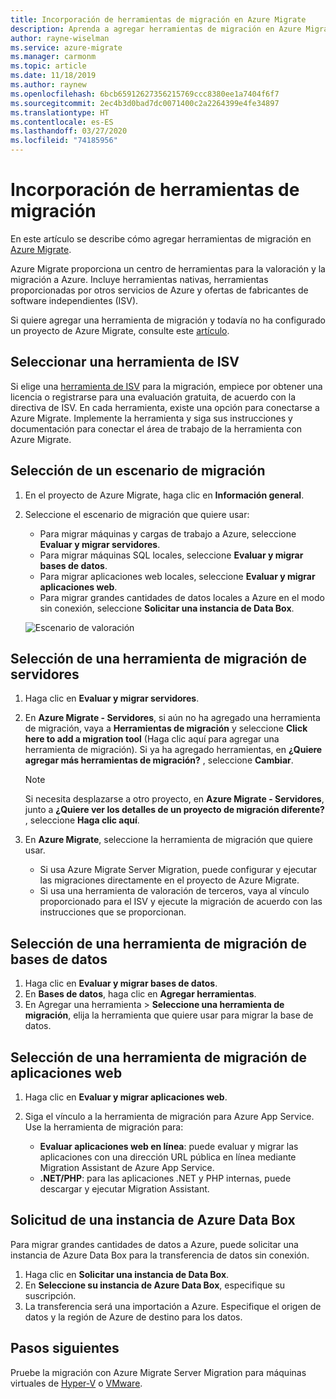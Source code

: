 ```yaml
---
title: Incorporación de herramientas de migración en Azure Migrate
description: Aprenda a agregar herramientas de migración en Azure Migrate.
author: rayne-wiselman
ms.service: azure-migrate
ms.manager: carmonm
ms.topic: article
ms.date: 11/18/2019
ms.author: raynew
ms.openlocfilehash: 6bcb65912627356215769ccc8380ee1a7404f6f7
ms.sourcegitcommit: 2ec4b3d0bad7dc0071400c2a2264399e4fe34897
ms.translationtype: HT
ms.contentlocale: es-ES
ms.lasthandoff: 03/27/2020
ms.locfileid: "74185956"
---
```

# <a name="add-migration-tools"></a>Incorporación de herramientas de migración

En este artículo se describe cómo agregar herramientas de migración en [Azure Migrate](migrate-overview.md).

Azure Migrate proporciona un centro de herramientas para la valoración y la migración a Azure. Incluye herramientas nativas, herramientas proporcionadas por otros servicios de Azure y ofertas de fabricantes de software independientes (ISV).

Si quiere agregar una herramienta de migración y todavía no ha configurado un proyecto de Azure Migrate, consulte este [artículo](how-to-add-tool-first-time.md).



## <a name="selecting-an-isv-tool"></a>Seleccionar una herramienta de ISV

Si elige una [herramienta de ISV](migrate-services-overview.md#isv-integration) para la migración, empiece por obtener una licencia o registrarse para una evaluación gratuita, de acuerdo con la directiva de ISV. En cada herramienta, existe una opción para conectarse a Azure Migrate. Implemente la herramienta y siga sus instrucciones y documentación para conectar el área de trabajo de la herramienta con Azure Migrate. 

## <a name="select-a-migration-scenario"></a>Selección de un escenario de migración

1. En el proyecto de Azure Migrate, haga clic en **Información general**.
2. Seleccione el escenario de migración que quiere usar:

    - Para migrar máquinas y cargas de trabajo a Azure, seleccione **Evaluar y migrar servidores**.
    - Para migrar máquinas SQL locales, seleccione **Evaluar y migrar bases de datos**.
    - Para migrar aplicaciones web locales, seleccione **Evaluar y migrar aplicaciones web**.
    - Para migrar grandes cantidades de datos locales a Azure en el modo sin conexión, seleccione **Solicitar una instancia de Data Box**.

    ![Escenario de valoración](./media/how-to-migrate/assess-scenario.png)

## <a name="select-a-server-migration-tool"></a>Selección de una herramienta de migración de servidores

1. Haga clic en **Evaluar y migrar servidores**.
2. En **Azure Migrate - Servidores**, si aún no ha agregado una herramienta de migración, vaya a **Herramientas de migración** y seleccione **Click here to add a migration tool** (Haga clic aquí para agregar una herramienta de migración). Si ya ha agregado herramientas, en **¿Quiere agregar más herramientas de migración?** , seleccione **Cambiar**.

    > [!NOTE]
    > Si necesita desplazarse a otro proyecto, en **Azure Migrate - Servidores**, junto a **¿Quiere ver los detalles de un proyecto de migración diferente?** , seleccione **Haga clic aquí**.

3. En **Azure Migrate**, seleccione la herramienta de migración que quiere usar.
    - Si usa Azure Migrate Server Migration, puede configurar y ejecutar las migraciones directamente en el proyecto de Azure Migrate.
    - Si usa una herramienta de valoración de terceros, vaya al vínculo proporcionado para el ISV y ejecute la migración de acuerdo con las instrucciones que se proporcionan.

## <a name="select-a-database-migration-tool"></a>Selección de una herramienta de migración de bases de datos

1. Haga clic en **Evaluar y migrar bases de datos**.
2. En **Bases de datos**, haga clic en **Agregar herramientas**.
3. En Agregar una herramienta > **Seleccione una herramienta de migración**, elija la herramienta que quiere usar para migrar la base de datos.

## <a name="select-a-web-app-migration-tool"></a>Selección de una herramienta de migración de aplicaciones web

1. Haga clic en **Evaluar y migrar aplicaciones web**.
2. Siga el vínculo a la herramienta de migración para Azure App Service. Use la herramienta de migración para:

    - **Evaluar aplicaciones web en línea**: puede evaluar y migrar las aplicaciones con una dirección URL pública en línea mediante Migration Assistant de Azure App Service.
    - **.NET/PHP**: para las aplicaciones .NET y PHP internas, puede descargar y ejecutar Migration Assistant.

## <a name="order-an-azure-data-box"></a>Solicitud de una instancia de Azure Data Box

Para migrar grandes cantidades de datos a Azure, puede solicitar una instancia de Azure Data Box para la transferencia de datos sin conexión.

1. Haga clic en **Solicitar una instancia de Data Box**.
2. En **Seleccione su instancia de Azure Data Box**, especifique su suscripción. 
3. La transferencia será una importación a Azure. Especifique el origen de datos y la región de Azure de destino para los datos.

## <a name="next-steps"></a>Pasos siguientes

Pruebe la migración con Azure Migrate Server Migration para máquinas virtuales de [Hyper-V](tutorial-migrate-hyper-v.md) o [VMware](tutorial-migrate-vmware.md).
